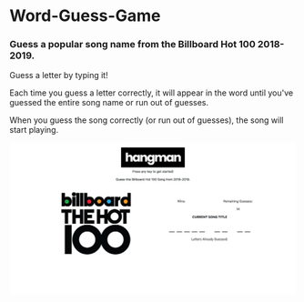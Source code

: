 # Word-Guess-Game

### Guess a popular song name from the Billboard Hot 100 2018-2019.

Guess a letter by typing it!

Each time you guess a letter correctly, it will appear in the word until you've guessed the entire song name or run out of guesses.

When you guess the song correctly (or run out of guesses), the song will start playing.

![Game Screenshot](assets/images/game-screenshot.png?)